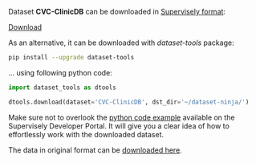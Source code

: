 Dataset **CVC-ClinicDB** can be downloaded in [Supervisely format](https://developer.supervisely.com/api-references/supervisely-annotation-json-format):

 [Download](https://assets.supervisely.com/remote/eyJsaW5rIjogImZzOi8vYXNzZXRzLzMwMTdfQ1ZDLUNsaW5pY0RCL2N2Yy1jbGluaWNkYi1EYXRhc2V0TmluamEudGFyIiwgInNpZyI6ICJEcXY3YUZkc2g4OUE1NGNQM01HUXdmQmhBMFltd2ozclZkY3lxK0dUMDNVPSJ9)

As an alternative, it can be downloaded with *dataset-tools* package:
``` bash
pip install --upgrade dataset-tools
```

... using following python code:
``` python
import dataset_tools as dtools

dtools.download(dataset='CVC-ClinicDB', dst_dir='~/dataset-ninja/')
```
Make sure not to overlook the [python code example](https://developer.supervisely.com/getting-started/python-sdk-tutorials/iterate-over-a-local-project) available on the Supervisely Developer Portal. It will give you a clear idea of how to effortlessly work with the downloaded dataset.

The data in original format can be [downloaded here](https://polyp.grand-challenge.org/CVCClinicDB/).